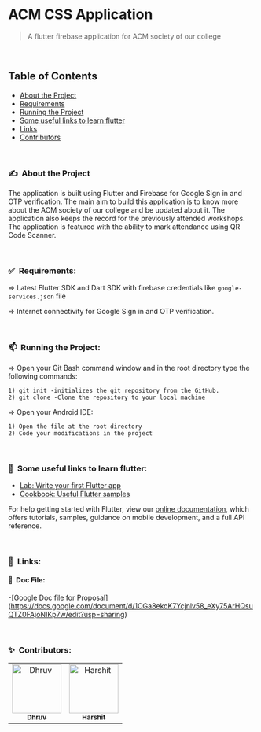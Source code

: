 <!--<img src="assets/images/acm.png" align="right" />-->

# ACM CSS Application

> A flutter firebase application for ACM society of our college 

<br>

## Table of Contents
* [About the Project](#about-the-project)
* [Requirements](#requirements)
* [Running the Project](#running-the-Project)
* [Some useful links to learn flutter](#some-useful-links-to-learn-flutter)
* [Links](#links)
* [Contributors](#contributors)

<br>

### ✍&nbsp; About the Project

The application is built using Flutter and Firebase for Google Sign in and OTP verification. The main aim to build this application is to know more about the ACM society of our college and be updated about it. The application also keeps the record for the previously attended workshops. The application is featured with the ability to mark attendance using QR Code Scanner.

<br>

### ✅&nbsp; Requirements:

=> Latest Flutter SDK and Dart SDK with firebase credentials like ```google-services.json``` file

=> Internet connectivity for Google Sign in and OTP verification.
    
<br>

### 📫&nbsp; Running the Project:

=> Open your Git Bash command window and in the root directory type the following commands:

    1) git init -initializes the git repository from the GitHub. 
    2) git clone -Clone the repository to your local machine
=> Open your Android IDE:

    1) Open the file at the root directory
    2) Code your modifications in the project

<br>

### 🚀&nbsp; Some useful links to learn flutter:

- [Lab: Write your first Flutter app](https://flutter.dev/docs/get-started/codelab)
- [Cookbook: Useful Flutter samples](https://flutter.dev/docs/cookbook)

For help getting started with Flutter, view our
[online documentation](https://flutter.dev/docs), which offers tutorials,
samples, guidance on mobile development, and a full API reference.

<br>


### 📩&nbsp; Links:

#### 📃&nbsp; Doc File:

-[Google Doc file for Proposal] (https://docs.google.com/document/d/1OGa8ekoK7Ycjnlv58_eXy75ArHQsuQTZ0FAjoNIKp7w/edit?usp=sharing)

<br>

### ✨&nbsp; Contributors:

<table><tr><td align="center"><a href="https://github.com/DhruvSingla007"><img src="https://avatars3.githubusercontent.com/u/46241019?s=400&u=8b6cc353e4ffe212585db93ee09bc118e1e2748d&v=4" width="100px;" alt="Dhruv"/><br /><sub><b>Dhruv</b></sub></a></td><td align="center"><a href="https://github.com/Harshit564"><img src="https://avatars1.githubusercontent.com/u/47476857?s=400&u=8b1d57f71964ea8821662524e171a16e4fcc5c79&v=4" width="100px;" alt="Harshit"/><br /><sub><b>Harshit</b></sub></a></td>

